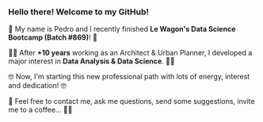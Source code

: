 ### Hello there! Welcome to my GitHub!

🚀 My name is Pedro and I recently finished **Le Wagon's Data Science Bootcamp (Batch #869)**! 🚀

👨‍💻 After **+10 years** working as an Architect & Urban Planner, I developed a major interest in **Data Analysis & Data Science**. 👨‍💻

🤓 Now, I'm starting this new professional path with lots of energy, interest and dedication! 🤓

🙋‍ Feel free to contact me, ask me questions, send some suggestions, invite me to a coffee... 🙋‍♂️

<!--
**gontijo-pedro/gontijo-pedro** is a ✨ _special_ ✨ repository because its `README.md` (this file) appears on your GitHub profile.

Here are some ideas to get you started:

- 🔭 I’m currently working on ...
- 🌱 I’m currently learning ...
- 👯 I’m looking to collaborate on ...
- 🤔 I’m looking for help with ...
- 💬 Ask me about ...
- 📫 How to reach me: ...
- 😄 Pronouns: ...
- ⚡ Fun fact: ...
-->
